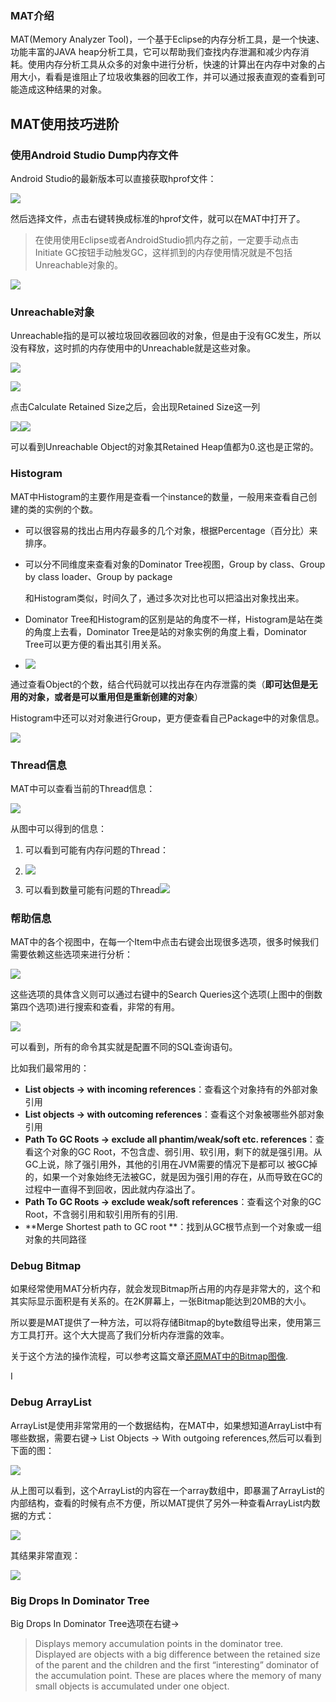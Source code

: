 ### **MAT介绍**

MAT\(Memory Analyzer Tool\)，一个基于Eclipse的内存分析工具，是一个快速、功能丰富的JAVA heap分析工具，它可以帮助我们查找内存泄漏和减少内存消耗。使用内存分析工具从众多的对象中进行分析，快速的计算出在内存中对象的占用大小，看看是谁阻止了垃圾收集器的回收工作，并可以通过报表直观的查看到可能造成这种结果的对象。

## **MAT使用技巧进阶**

### **使用Android Studio Dump内存文件**

Android Studio的最新版本可以直接获取hprof文件：

![](http://androidperformance.com/images/MAT_Pro/MAT_1.png)



然后选择文件，点击右键转换成标准的hprof文件，就可以在MAT中打开了。

> 在使用使用Eclipse或者AndroidStudio抓内存之前，一定要手动点击 Initiate GC按钮手动触发GC，这样抓到的内存使用情况就是不包括Unreachable对象的。

![](http://androidperformance.com/images/MAT_Pro/MAT_2.png)

### **Unreachable对象**

Unreachable指的是可以被垃圾回收器回收的对象，但是由于没有GC发生，所以没有释放，这时抓的内存使用中的Unreachable就是这些对象。

![](http://androidperformance.com/images/MAT_Pro/MAT_3.png)

![](http://androidperformance.com/images/MAT_Pro/MAT_4.png)

点击Calculate Retained Size之后，会出现Retained Size这一列



![](http://androidperformance.com/images/MAT_Pro/MAT_6.png)![](http://androidperformance.com/images/MAT_Pro/MAT_5.png)

可以看到Unreachable Object的对象其Retained Heap值都为0.这也是正常的。

### **Histogram**

MAT中Histogram的主要作用是查看一个instance的数量，一般用来查看自己创建的类的实例的个数。

* 可以很容易的找出占用内存最多的几个对象，根据Percentage（百分比）来排序。
* 可以分不同维度来查看对象的Dominator Tree视图，Group by class、Group by class loader、Group by package

  和Histogram类似，时间久了，通过多次对比也可以把溢出对象找出来。

* Dominator Tree和Histogram的区别是站的角度不一样，Histogram是站在类的角度上去看，Dominator Tree是站的对象实例的角度上看，Dominator Tree可以更方便的看出其引用关系。
* ![](http://androidperformance.com/images/MAT_Pro/MAT_7.png)

通过查看Object的个数，结合代码就可以找出存在内存泄露的类（**即可达但是无用的对象，或者是可以重用但是重新创建的对象**）

Histogram中还可以对对象进行Group，更方便查看自己Package中的对象信息。

![](http://androidperformance.com/images/MAT_Pro/MAT_8.png)

### **Thread信息**

MAT中可以查看当前的Thread信息：

![](http://androidperformance.com/images/MAT_Pro/MAT_9.png)

从图中可以得到的信息：

1. 可以看到可能有内存问题的Thread：
2. ![](http://androidperformance.com/images/MAT_Pro/MAT_10.png)

1. 可以看到数量可能有问题的Thread![](http://androidperformance.com/images/MAT_Pro/MAT_11.png)

### **帮助信息**

MAT中的各个视图中，在每一个Item中点击右键会出现很多选项，很多时候我们需要依赖这些选项来进行分析：

![](http://androidperformance.com/images/MAT_Pro/MAT_12.png)

这些选项的具体含义则可以通过右键中的Search Queries这个选项\(上图中的倒数第四个选项\)进行搜索和查看，非常的有用。

![](http://androidperformance.com/images/MAT_Pro/MAT_13.png)

可以看到，所有的命令其实就是配置不同的SQL查询语句。

比如我们最常用的：

* **List objects -&gt; with incoming references**：查看这个对象持有的外部对象引用
* **List objects -&gt; with outcoming references**：查看这个对象被哪些外部对象引用
* **Path To GC Roots -&gt; exclude all phantim\/weak\/soft etc. references**：查看这个对象的GC Root，不包含虚、弱引用、软引用，剩下的就是强引用。从GC上说，除了强引用外，其他的引用在JVM需要的情况下是都可以 被GC掉的，如果一个对象始终无法被GC，就是因为强引用的存在，从而导致在GC的过程中一直得不到回收，因此就内存溢出了。
* **Path To GC Roots -&gt; exclude weak\/soft references**：查看这个对象的GC Root，不含弱引用和软引用所有的引用.
* **Merge Shortest path to GC root **：找到从GC根节点到一个对象或一组对象的共同路径

### **Debug Bitmap**

如果经常使用MAT分析内存，就会发现Bitmap所占用的内存是非常大的，这个和其实际显示面积是有关系的。在2K屏幕上，一张Bitmap能达到20MB的大小。

所以要是MAT提供了一种方法，可以将存储Bitmap的byte数组导出来，使用第三方工具打开。这个大大提高了我们分析内存泄露的效率。

关于这个方法的操作流程，可以参考这篇文章[还原MAT中的Bitmap图像](http://www.androidperformance.com/2015/04/11/AndroidMemory-Open-Bitmap-Object-In-MAT.html).

I

### **Debug ArrayList**

ArrayList是使用非常常用的一个数据结构，在MAT中，如果想知道ArrayList中有哪些数据，需要右键-&gt; List Objects -&gt; With outgoing references,然后可以看到下面的图：

![](http://androidperformance.com/images/MAT_Pro/MAT_14.png)

从上图可以看到，这个ArrayList的内容在一个array数组中，即暴漏了ArrayList的内部结构，查看的时候有点不方便，所以MAT提供了另外一种查看ArrayList内数据的方式：

![](http://androidperformance.com/images/MAT_Pro/MAT_15.png)

其结果非常直观：

![](http://androidperformance.com/images/MAT_Pro/MAT_16.png)

### **Big Drops In Dominator Tree**

Big Drops In Dominator Tree选项在右键-&gt;

> Displays memory accumulation points in the dominator tree. Displayed are objects with a big difference between the retained size of the parent and the children and the first “interesting” dominator of the accumulation point. These are places where the memory of many small objects is accumulated under one object.

